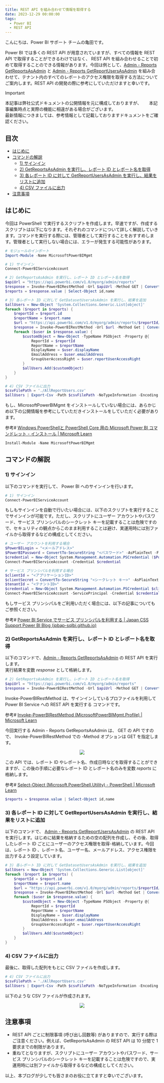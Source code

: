 ```yaml
---
title: REST API を組み合わせて情報を取得する
date: 2023-12-29 00:00:00 
tags:
  - Power BI
  - REST API
---
```

こんにちは、Power BI サポート チームの亀田です。

Power BI では多くの REST API が用意されていますが、すべての情報を REST API で取得することができるわけではなく、 REST API を組み合わせることで初めて取得することのできる情報があります。今回は例として、[Admin - Reports GetReportsAsAdmin](https://learn.microsoft.com/ja-jp/rest/api/power-bi/admin/reports-get-reports-as-admin) と [Admin - Reports GetReportUsersAsAdmin](https://learn.microsoft.com/ja-jp/rest/api/power-bi/admin/reports-get-report-users-as-admin) を組み合わせて、テナント内のすべてのレポートのアクセス権限を取得する方法についてご案内します。REST API の開発の際に参考にしていただけますと幸いです。

<!-- more -->

> [!IMPORTANT]  
> 本記事は弊社公式ドキュメントの公開情報を元に構成しておりますが、　　
> 本記事編集時点と実際の機能に相違がある場合がございます。  
> 最新情報につきましては、参考情報として記載しておりますドキュメントをご確認ください。

## 目次

* [はじめに](#はじめに)
* [コマンドの解説](#コマンドの解説)
	* [1) サインイン](#1-サインイン)
	* [2) GetReportsAsAdmin を実行し、レポート ID とレポート名を取得](#2-GetReportsAsAdmin-を実行し、レポート-ID-とレポート名を取得)
    * [3) 各レポート ID に対して GetReportUsersAsAdmin を実行し、結果をリストに追加](#3-各レポート-ID-に対して-GetReportUsersAsAdmin-を実行し、結果をリストに追加)
    * [4) CSV ファイルに出力](#4-CSV-ファイルに出力)
* [注意事項](#注意事項)

## はじめに

今回は PowerShell で実行するスクリプトを作成します。早速ですが、作成するスクリプトは以下になります。それぞれのコマンドについて詳しく解説していきます。コマンドを実行する際には、管理者として実行することをおすすめします。管理者として実行しない場合には、エラーが発生する可能性があります。

```powershell
# モジュールのインポート
Import-Module -Name MicrosoftPowerBIMgmt 

# 1) サインイン
Connect-PowerBIServiceAccount

# 2) GetReportsAsAdmin を実行し、レポート ID とレポート名を取得
$apiUrl = "https://api.powerbi.com/v1.0/myorg/admin/reports"
$response = Invoke-PowerBIRestMethod -Url $apiUrl -Method GET | ConvertFrom-Json
$reports = $response.value | Select-Object id,name

# 3) 各レポート ID に対して GetDatasetUsersAsAdmin を実行し、結果を追加
$allUsers = New-Object 'System.Collections.Generic.List[object]'
foreach ($report in $reports) {
    $reportId = $report.id
    $reportName = $report.name
    $url = "https://api.powerbi.com/v1.0/myorg/admin/reports/$reportId/users"
    $response = Invoke-PowerBIRestMethod -Url $url -Method Get | ConvertFrom-Json 
    foreach ($user in $response.value) {
        $customObject = New-Object -TypeName PSObject -Property @{
            ReportId = $reportId
            ReportName = $reportName
            DisplayName = $user.displayName
            EmailAddress = $user.emailAddress
            GroupUserAccessRight = $user.reportUserAccessRight
        }
        $allUsers.Add($customObject)
    }
}

# 4) CSV ファイルに出力
$csvFilePath = './AllReportUsers.csv'
$allUsers | Export-Csv -Path $csvFilePath -NoTypeInformation -Encoding UTF8
```

もし、MicrosoftPowerBIMgmt をインストールしていない場合には、あらかじめ以下の公開情報を参考にしていただきインストールをしていただく必要があります。

参考# [Windows PowerShellと PowerShell Core 用の Microsoft Power BI コマンドレット - インストール | Microsoft Learn](https://learn.microsoft.com/ja-jp/powershell/power-bi/overview?view=powerbi-ps#installation)

```powershell
Install-Module -Name MicrosoftPowerBIMgmt
```

## コマンドの解説

### 1) サインイン

以下のコマンドを実行して、 Power BI へのサインインを行います。

```powershell
# 1) サインイン
Connect-PowerBIServiceAccount
```

もしもサインインを自動で行いたい場合には、以下のスクリプトを実行することでサインインが可能です。ただし、スクリプトにユーザー アカウントやパスワード、サービス プリンシパルのシークレット キーを記載することは危険ですので、セキュリティの観点からこのまま利用することは避け、実運用時には別ファイルから取得するなどの構成としてください。

```powershell
# ユーザー アカウントを利用する場合
$PowerBILogin = "<メールアドレス>"
$PowerBIPassword = ConvertTo-SecureString "<パスワード>" -AsPlainText -Force
$credential = New-Object System.Management.Automation.PSCredential ($PowerBILogin, $PowerBIPassword)
Connect-PowerBIServiceAccount -Credential $credential

# サービス プリンシパルを利用する場合
$clientId = "<アプリケーションID>"
$clientSecret = ConvertTo-SecureString "<シークレット キー>" -AsPlainText -Force
$tenantId = "<テナントID>"
$credential = New-Object System.Management.Automation.PSCredential $clientId, $clientSecret
Connect-PowerBIServiceAccount -ServicePrincipal -Credential $credential -TenantId $tenantId
```

もしサービス プリンシパルをご利用いただく場合には、以下の記事についてもご参照ください。

参考# [Power BI Service でサービス プリンシパルを利用する | Japan CSS Support Power BI Blog (jpbap-sqlbi.github.io)](https://jpbap-sqlbi.github.io/blog/powerbi/ServicePrincipal/)

### 2) GetReportsAsAdmin を実行し、レポート ID とレポート名を取得

以下のコマンドで、[Admin - Reports GetReportsAsAdmin](https://learn.microsoft.com/ja-jp/rest/api/power-bi/admin/reports-get-reports-as-admin) の REST API を実行します。  
実行結果を変数 *response* として格納します。

```powershell
# 2) GetReportsAsAdmin を実行し、レポート ID とレポート名を取得
$apiUrl = "https://api.powerbi.com/v1.0/myorg/admin/reports"
$response = Invoke-PowerBIRestMethod -Url $apiUrl -Method GET | ConvertFrom-Json
```

Invoke-PowerBIRestMethod は、サインインしているプロファイルを利用して Power BI Service への REST API を実行する コマンドです。

参考# [Invoke-PowerBIRestMethod (MicrosoftPowerBIMgmt.Profile) | Microsoft Learn](https://learn.microsoft.com/ja-jp/powershell/module/microsoftpowerbimgmt.profile/invoke-powerbirestmethod?view=powerbi-ps)

今回実行する Admin - Reports GetReportsAsAdmin は、 GET の API ですので、 Invoke-PowerBIRestMethod での -Method オプションは GET を指定します。

<div align="center">
<img src="restapi01.png">
</div>  

この API では、レポート ID やレポート名、作成日時などを取得することができますが、この後の手順に必要なレポート ID とレポート名のみを変数 *reports* に格納します。

参考# [Select-Object (Microsoft.PowerShell.Utility) - PowerShell | Microsoft Learn](https://learn.microsoft.com/ja-jp/powershell/module/microsoft.powershell.utility/select-object?view=powershell-7.4)

```powershell
$reports = $response.value | Select-Object id,name
```

### 3) 各レポート ID に対して GetReportUsersAsAdmin を実行し、結果をリストに追加

以下のコマンドで、 [Admin - Reports GetReportUsersAsAdmin](https://learn.microsoft.com/ja-jp/rest/api/power-bi/admin/reports-get-report-users-as-admin) の REST API を実行します。はじめに結果を格納するための空の配列を作成し、その後、取得したレポート ID ごとにユーザーのアクセス権限を取得･格納しています。今回は、レポート ID 、レポート名、ユーザー名、メールアドレス、アクセス権限を出力するよう設定しています。

```powershell
# 3) 各レポート ID に対して GetDatasetUsersAsAdmin を実行し、結果を追加
$allUsers = New-Object 'System.Collections.Generic.List[object]'
foreach ($report in $reports) {
    $reportId = $report.id
    $reportName = $report.name
    $url = "https://api.powerbi.com/v1.0/myorg/admin/reports/$reportId/users"
    $response = Invoke-PowerBIRestMethod -Url $url -Method Get | ConvertFrom-Json 
    foreach ($user in $response.value) {
        $customObject = New-Object -TypeName PSObject -Property @{
            ReportId = $reportId
            ReportName = $reportName
            DisplayName = $user.displayName
            EmailAddress = $user.emailAddress
            GroupUserAccessRight = $user.reportUserAccessRight
        }
        $allUsers.Add($customObject)
    }
}
```

### 4) CSV ファイルに出力

最後に、取得した配列をもとに CSV ファイルを作成します。

```powershell
# 4) CSV ファイルに出力
$csvFilePath = './AllReportUsers.csv'
$allUsers | Export-Csv -Path $csvFilePath -NoTypeInformation -Encoding UTF8
```

以下のような CSV ファイルが作成されます。

<div align="center">
<img src="restapi02.png">
</div> 

## 注意事項

* REST API ごとに制限事項 (呼び出し回数等) がありますので、実行する際はご注意ください。例えば、GetReportsAsAdmin の REST API は 10 分間で 1 要求までの制限があります。
* 重ねてとなりますが、スクリプトにユーザー アカウントやパスワード、サービス プリンシパルのシークレット キーを記載することは危険ですので、実運用時には別ファイルから取得するなどの構成としてください。

以上、本ブログが少しでも皆さまのお役に立てますと幸いでございます。
